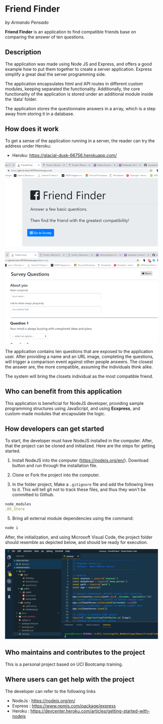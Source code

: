 # Friend Finder

_by Armando Pensado_

**Friend Finder** is an application to find compatible friends base on comparing the answer of ten questions.

## Description

The application was made using Node JS and Express, and offers a good example how to put them together to create a server application. Express simplify a great deal the server programming side. 

The application encapsulates html and API routes in different custom modules, keeping separated the functionality.  Additionally, the core functionality of the application is stored under an additional module inside the ‘data’ folder. 

The application stores the questionnaire answers in a array, which is a step away from storing it in a database.

## How does it work

To get a sense of the application running in a server, the reader can try the address under Heroku:

* Heroku: https://glacial-dusk-66756.herokuapp.com/

![Start](./docs/1.FriendFinder.png)


![questions](./docs/2.questions.png)

The application contains ten questions that are exposed to the application user. After providing a name and an URL image, completing the questions, will trigger a comparison event against other people answers. The closest the answer are, the more compatible, assuming the individuals think alike.

The system will bring the closets individual as the most compatible friend.  

## Who can benefit from this application

This application is beneficial for NodeJS developer, providing sample programming structures using JavaScript, and using **Ecxpress**, and custom-made modules that encapsulate the logic.

## How developers can get started

To start, the developer must have NodeJS installed in the computer. After, that the project can be cloned and initialized.  Here are the steps for getting started.

1. Install NodeJS into the computer  (https://nodejs.org/en/). Download button and run through the installation file.

2. Clone or Fork the project into the computer.

3. In the folder project, Make a `.gitignore` file and add the following lines to it. This will tell git not to track these files, and thus they won't be committed to Github.

```js
node_modules
.DS_Store
```

5. Bring all external module dependencies using the command:


```js
node i
```

After, the initialization, and using Microsoft Visual Code, the project folder should resemble as depicted below, and should be ready for execution.

![layout](./docs/3.VScode.png)

## Who maintains and contributes to the project

This is a personal project based on UCI Bootcamp training. 

## Where users can get help with the project

The developer can refer to the following links


* NodeJs  : https://nodejs.org/en/
* Express : https://www.npmjs.com/package/express
* Heroku  : https://devcenter.heroku.com/articles/getting-started-with-nodejs